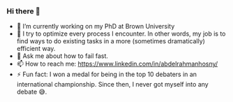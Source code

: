 ### Hi there 👋

- 🔭 I’m currently working on my PhD at Brown University
- 🌱 I try to optimize every process I encounter. In other words, my job is to find ways to do existing tasks in a more (sometimes dramatically) efficient way.
- 💬 Ask me about how to fail fast.
- 📫 How to reach me: https://www.linkedin.com/in/abdelrahmanhosny/
- ⚡ Fun fact: I won a medal for being in the top 10 debaters in an international championship. Since then, I never got myself into any debate :sweat_smile:.
